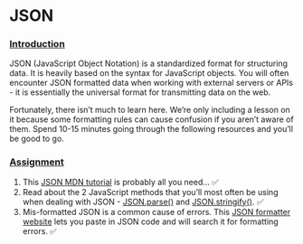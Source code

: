 # JSON
### [Introduction](#introduction)

JSON (JavaScript Object Notation) is a standardized format for structuring data. It is heavily based on the syntax for JavaScript objects. You will often encounter JSON formatted data when working with external servers or APIs - it is essentially the universal format for transmitting data on the web.

Fortunately, there isn’t much to learn here. We’re only including a lesson on it because some formatting rules can cause confusion if you aren’t aware of them. Spend 10-15 minutes going through the following resources and you’ll be good to go.

### [Assignment](#assignment)

1.  This [JSON MDN tutorial](https://developer.mozilla.org/en-US/docs/Learn/JavaScript/Objects/JSON) is probably all you need… :white_check_mark:
2.  Read about the 2 JavaScript methods that you’ll most often be using when dealing with JSON - [JSON.parse()](https://www.w3schools.com/js/js_json_parse.asp) and [JSON.stringify()](https://www.w3schools.com/js/js_json_stringify.asp). :white_check_mark:
3.  Mis-formatted JSON is a common cause of errors. This [JSON formatter website](https://jsonformatter.curiousconcept.com/) lets you paste in JSON code and will search it for formatting errors. :white_check_mark:
